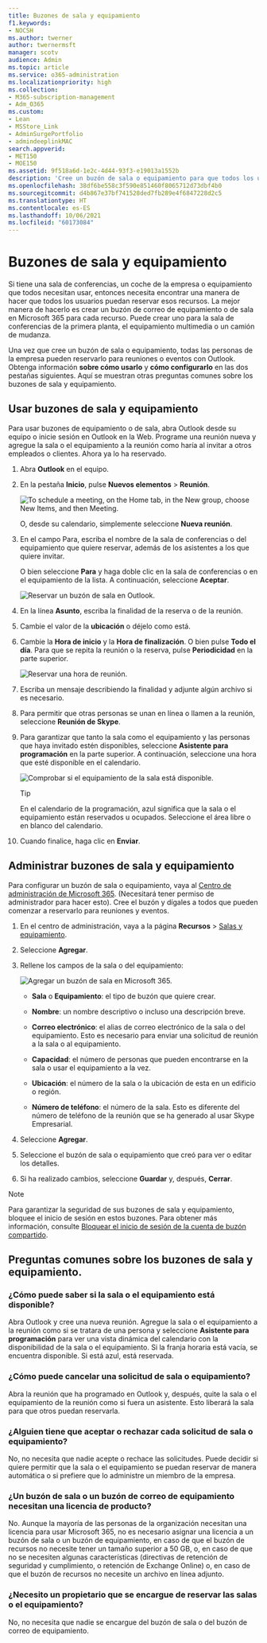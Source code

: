 ```yaml
---
title: Buzones de sala y equipamiento
f1.keywords:
- NOCSH
ms.author: twerner
author: twernermsft
manager: scotv
audience: Admin
ms.topic: article
ms.service: o365-administration
ms.localizationpriority: high
ms.collection:
- M365-subscription-management
- Adm_O365
ms.custom:
- Lean
- MSStore_Link
- AdminSurgePortfolio
- admindeeplinkMAC
search.appverid:
- MET150
- MOE150
ms.assetid: 9f518a6d-1e2c-4d44-93f3-e19013a1552b
description: 'Cree un buzón de sala o equipamiento para que todos los usuarios de su organización puedan reservarlo para reuniones o eventos con Outlook. '
ms.openlocfilehash: 38df6be558c3f590e851460f8065712d73dbf4b0
ms.sourcegitcommit: d4b867e37bf741528ded7fb289e4f6847228d2c5
ms.translationtype: HT
ms.contentlocale: es-ES
ms.lasthandoff: 10/06/2021
ms.locfileid: "60173084"
---
```

# <a name="room-and-equipment-mailboxes"></a>Buzones de sala y equipamiento

Si tiene una sala de conferencias, un coche de la empresa o equipamiento que todos necesitan usar, entonces necesita encontrar una manera de hacer que todos los usuarios puedan reservar esos recursos. La mejor manera de hacerlo es crear un buzón de correo de equipamiento o de sala en Microsoft 365 para cada recurso. Puede crear uno para la sala de conferencias de la primera planta, el equipamiento multimedia o un camión de mudanza.
  
Una vez que cree un buzón de sala o equipamiento, todas las personas de la empresa pueden reservarlo para reuniones o eventos con Outlook. Obtenga información **sobre cómo usarlo** y **cómo configurarlo** en las dos pestañas siguientes. Aquí se muestran otras preguntas comunes sobre los buzones de sala y equipamiento.
  
## <a name="use-room-and-equipment-mailboxes"></a>Usar buzones de sala y equipamiento

Para usar buzones de equipamiento o de sala, abra Outlook desde su equipo o inicie sesión en Outlook en la Web. Programe una reunión nueva y agregue la sala o el equipamiento a la reunión como haría al invitar a otros empleados o clientes. Ahora ya lo ha reservado.
  
1. Abra **Outlook** en el equipo.

2. En la pestaña **Inicio**, pulse **Nuevos elementos** \> **Reunión**.

   ![To schedule a meeting, on the Home tab, in the New group, choose New Items, and then Meeting.](../../media/ffd575a8-1036-4d67-b839-73941fc60276.png)

   O, desde su calendario, simplemente seleccione **Nueva reunión**.
    
3. En el campo Para, escriba el nombre de la sala de conferencias o del equipamiento que quiere reservar, además de los asistentes a los que quiere invitar.

   O bien seleccione **Para** y haga doble clic en la sala de conferencias o en el equipamiento de la lista. A continuación, seleccione **Aceptar**.

   ![Reservar un buzón de sala en Outlook.](../../media/4588c806-9fb9-46c9-b2d8-34caa943e28e.png)
  
4. En la línea **Asunto**, escriba la finalidad de la reserva o de la reunión. 
    
5. Cambie el valor de la **ubicación** o déjelo como está. 
    
6. Cambie la **Hora de inicio** y la **Hora de finalización**. O bien pulse **Todo el día**. Para que se repita la reunión o la reserva, pulse **Periodicidad** en la parte superior.
 
   ![Reservar una hora de reunión.](../../media/4b72a0a6-4da2-449e-909e-85ea79f78e2c.png)
  
7. Escriba un mensaje describiendo la finalidad y adjunte algún archivo si es necesario.
    
8. Para permitir que otras personas se unan en línea o llamen a la reunión, seleccione **Reunión de Skype**.
    
9. Para garantizar que tanto la sala como el equipamiento y las personas que haya invitado estén disponibles, seleccione **Asistente para programación** en la parte superior. A continuación, seleccione una hora que esté disponible en el calendario.

   ![Comprobar si el equipamiento de la sala está disponible.](../../media/eb0097c6-4263-4b63-bfca-f7c03ad99b4f.png)

   > [!TIP]
   > En el calendario de la programación, azul significa que la sala o el equipamiento están reservados u ocupados. Seleccione el área libre o en blanco del calendario. 
  
10. Cuando finalice, haga clic en **Enviar**.
    
## <a name="set-up-room-and-equipment-mailboxes"></a>Administrar buzones de sala y equipamiento

Para configurar un buzón de sala o equipamiento, vaya al <a href="https://go.microsoft.com/fwlink/p/?linkid=2024339" target="_blank">Centro de administración de Microsoft 365</a>. (Necesitará tener permiso de administrador para hacer esto). Cree el buzón y dígales a todos que pueden comenzar a reservarlo para reuniones y eventos.
  
1. En el centro de administración, vaya a la página **Recursos** \> [Salas y equipamiento](https://go.microsoft.com/fwlink/p/?linkid=2067334).
  
2. Seleccione **Agregar**.
    
3. Rellene los campos de la sala o del equipamiento:

   ![Agregar un buzón de sala en Microsoft 365.](../../media/114d49e3-976e-40ef-b0af-2b0f5c85f15e.png)
  
   - **Sala** o **Equipamiento**: el tipo de buzón que quiere crear.
    
   - **Nombre**: un nombre descriptivo o incluso una descripción breve.
    
   - **Correo electrónico**: el alias de correo electrónico de la sala o del equipamiento. Esto es necesario para enviar una solicitud de reunión a la sala o al equipamiento.
    
   - **Capacidad**: el número de personas que pueden encontrarse en la sala o usar el equipamiento a la vez.
    
   - **Ubicación**: el número de la sala o la ubicación de esta en un edificio o región.
    
   - **Número de teléfono**: el número de la sala. Esto es diferente del número de teléfono de la reunión que se ha generado al usar Skype Empresarial.
    
4. Seleccione **Agregar**.
    
5. Seleccione el buzón de sala o equipamiento que creó para ver o editar los detalles.
  
6. Si ha realizado cambios, seleccione **Guardar** y, después, **Cerrar**.

> [!Note]
> Para garantizar la seguridad de sus buzones de sala y equipamiento, bloquee el inicio de sesión en estos buzones. Para obtener más información, consulte [Bloquear el inicio de sesión de la cuenta de buzón compartido](/office365/admin/email/create-a-shared-mailbox#block-sign-in-for-the-shared-mailbox-account).

## <a name="common-questions-about-room-and-equipment-mailboxes"></a>Preguntas comunes sobre los buzones de sala y equipamiento.

### <a name="how-can-you-tell-when-the-room-or-equipment-is-available"></a>¿Cómo puede saber si la sala o el equipamiento está disponible?

Abra Outlook y cree una nueva reunión. Agregue la sala o el equipamiento a la reunión como si se tratara de una persona y seleccione **Asistente para programación** para ver una vista dinámica del calendario con la disponibilidad de la sala o el equipamiento. Si la franja horaria está vacía, se encuentra disponible. Si está azul, está reservada. 
  
### <a name="how-do-you-cancel-a-room-or-equipment-request"></a>¿Cómo puede cancelar una solicitud de sala o equipamiento?

Abra la reunión que ha programado en Outlook y, después, quite la sala o el equipamiento de la reunión como si fuera un asistente. Esto liberará la sala para que otros puedan reservarla.
  
### <a name="does-someone-have-to-accept-or-decline-every-room-or-equipment-request"></a>¿Alguien tiene que aceptar o rechazar cada solicitud de sala o equipamiento?

No, no necesita que nadie acepte o rechace las solicitudes. Puede decidir si quiere permitir que la sala o el equipamiento se puedan reservar de manera automática o si prefiere que lo administre un miembro de la empresa. 
  
### <a name="does-a-room-mailbox-or-equipment-mailbox-need-a-product-license"></a>¿Un buzón de sala o un buzón de correo de equipamiento necesitan una licencia de producto?

No. Aunque la mayoría de las personas de la organización necesitan una licencia para usar Microsoft 365, no es necesario asignar una licencia a un buzón de sala o un buzón de equipamiento, en caso de que el buzón de recursos no necesite tener un tamaño superior a 50 GB, o, en caso de que no se necesiten algunas características (directivas de retención de seguridad y cumplimiento, o retención de Exchange Online) o, en caso de que el buzón de recursos no necesite un archivo en línea adjunto.
  
### <a name="do-i-need-an-owner-in-charge-of-booking-the-rooms-or-equipment"></a>¿Necesito un propietario que se encargue de reservar las salas o el equipamiento?

 No, no necesita que nadie se encargue del buzón de sala o del buzón de correo de equipamiento.
